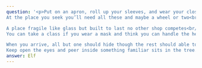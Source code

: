 ```yaml
---
question: '<p>Put on an apron, roll up your sleeves, and wear your closed toed shoes<br/>
At the place you seek you’ll need all these and maybe a wheel or two<br/><br/>

A place fragile like glass but built to last no other shop competes<br/>
You can take a class if you wear a mask and think you can handle the heat<br/><br/>

When you arrive, all but one should hide though the rest should able to see<br/>
Keep open the eyes and peer inside something familiar sits in the tree.<br/></p>'
answer: Elf
---
```


